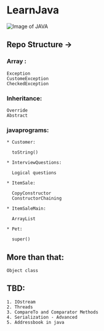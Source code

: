 # LearnJava
![Image of JAVA](https://cdn-images-1.medium.com/max/1600/1*_FFpkCWD-KwQmc7oevCRBQ.jpeg)

## Repo Structure ->

  ### Array : 
  
    Exception	
    CustomeException
    CheckedException

  ### Inheritance:
  
    Override
    Abstract

  ### javaprograms:
  
    * Customer:
    
      toString()
      
    * InterviewQuestions:
    
      Logical questions
    
    * ItemSale:
    
      CopyConstructor
      ConstructorChaining
    
    * ItemSaleMain:
    
      ArrayList
    
    * Pet:
    
      super()
      
## More than that:

	Object class
  
## TBD:

	1. IOstream
	2. Threads
	3. CompareTo and Comparator Methods
	4. Serialization - Advanced
	5. Addressbook in java
	






